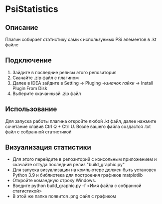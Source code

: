 # PsiStatistics


## Описание
Плагин собирает статистику самых используемых PSi элементов в .kt файле

## Подключение
1. Зайдите в последние релизы этого репозитория
2. Скачайте .zip файл с плагином
3. Далее в IDEA зайдите в Setting -> Pluging ->*значок гайки* -> Install Plugin From Disk
4. Выберите скачаннывй .zip файл

## Использование
Для запуска работы плагина откройте любой .kt файл, далее нажмите сочетание клавив Ctrl Q + Ctrl U.
Возле вашего файла создастся .txt файл с собранной статистикой

## Визуализация статистики
 - Для этого перейдите в репозиторий с консольным приложением и скачайте оттуда последний релиз "build_graphic.py"
 - Для запуска визуализации на компьютере должен быть установен Python 3.9 и библиотека для построения графиков matplotlib
 - Откройте командную строку Windows. 
 - Введите python build_graphic.py -f <Имя файла с собранной статистикой>
 - В этой же папке появится .png файл с графиком

